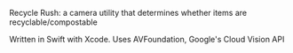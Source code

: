 Recycle Rush: a camera utility that determines whether items are recyclable/compostable

Written in Swift with Xcode.
Uses AVFoundation, Google's Cloud Vision API
